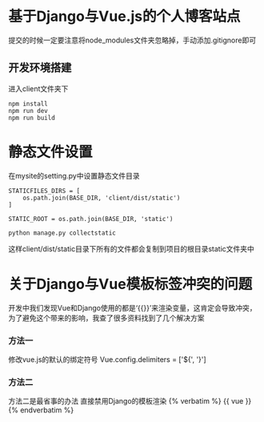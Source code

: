 # 基于Django与Vue.js的个人博客站点
提交的时候一定要注意将node_modules文件夹忽略掉，手动添加.gitignore即可

## 开发环境搭建
进入client文件夹下

    npm install
    npm run dev
    npm run build

# 静态文件设置
在mysite的setting.py中设置静态文件目录

    STATICFILES_DIRS = [
        os.path.join(BASE_DIR, 'client/dist/static')
    ]

    STATIC_ROOT = os.path.join(BASE_DIR, 'static')

    python manage.py collectstatic

这样client/dist/static目录下所有的文件都会复制到项目的根目录static文件夹中

# 关于Django与Vue模板标签冲突的问题
开发中我们发现Vue和Django使用的都是‘{{}}’来渲染变量，这肯定会导致冲突，为了避免这个带来的影响，我查了很多资料找到了几个解决方案
### 方法一
修改vue.js的默认的绑定符号
    Vue.config.delimiters = ['${', '}']

### 方法二
方法二是最省事的办法
直接禁用Django的模板渲染
    {% verbatim %}
        {{ vue }}
    {% endverbatim %}
